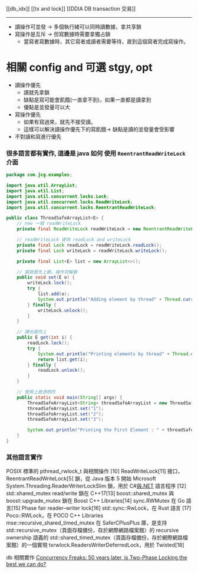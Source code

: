 [[db_idx]]
[[tx and lock]]
[[DDIA DB transaction 交易]]


---


- 讀操作可並發 → 多個執行緒可以同時讀數據，拿共享鎖
- 寫操作是互斥 → 但寫數據時需要拿獨占鎖
    - 當寫者寫數據時，其它寫者或讀者需要等待，直到這個寫者完成寫操作。


# 相關 config and 可選 stgy, opt

- 讀操作優先
	- 讀就先拿鎖
	- 缺點是寫可能會飢餓(一直拿不到)，如果一直都是讀拿到
	- 優點是並發量可以大
- 寫操作優先
	- 如果有寫過來，就先不接受讀。
	- 這樣可以解決讀操作優先下的寫飢餓→ 缺點是讀的並發量會受影響
- 不對讀和寫進行優先

### 很多語言都有實作, 這邊是 java 如何 使用 `ReentrantReadWriteLock` 介面

```java
package com.jcg.examples;

import java.util.ArrayList;
import java.util.List;
import java.util.concurrent.locks.Lock;
import java.util.concurrent.locks.ReadWriteLock;
import java.util.concurrent.locks.ReentrantReadWriteLock;

public class ThreadSafeArrayList<E> {
    // new 一個 readWriteLock
    private final ReadWriteLock readWriteLock = new ReentrantReadWriteLock();

    // readWriteLock 提供 readLock and writeLock
    private final Lock readLock = readWriteLock.readLock();
    private final Lock writeLock = readWriteLock.writeLock();

    private final List<E> list = new ArrayList<>();

    // 寫就是先上鎖，操作完解鎖
    public void set(E o) {
        writeLock.lock();
        try {
            list.add(o);
            System.out.println("Adding element by thread" + Thread.currentThread().getName());
        } finally {
            writeLock.unlock();
        }
    }

    // 讀也是同上
    public E get(int i) {
        readLock.lock();
        try {
            System.out.println("Printing elements by thread" + Thread.currentThread().getName());
            return list.get(i);
        } finally {
            readLock.unlock();
        }
    }

    // 使用上是透明的
    public static void main(String[] args) {
        ThreadSafeArrayList<String> threadSafeArrayList = new ThreadSafeArrayList<>();
        threadSafeArrayList.set("1");
        threadSafeArrayList.set("2");
        threadSafeArrayList.set("3");

        System.out.println("Printing the First Element : " + threadSafeArrayList.get(1));
    }
}
```

### 其他語言實作

POSIX 標準的 pthread_rwlock_t 與相關操作 [10]
ReadWriteLock[11] 接口，ReentrantReadWriteLock[5] 鎖，從 Java 版本 5 開始
Microsoft System.Threading.ReaderWriterLockSlim 鎖，用於 C#[與.NET](http://xn--oc1a.net/) 語言程序 [12]
std::shared_mutex read/write 鎖在 C++17[13]
boost::shared_mutex 與 boost::upgrade_mutex 鎖在 Boost C++ Libraries[14]
sync.RWMutex 在 Go 語言[15]
Phase fair reader–writer lock[16]
std::sync::RwLock，在 Rust 語言 [17]
Poco::RWLock，在 POCO C++ Libraries
mse::recursive_shared_timed_mutex 在 SaferCPlusPlus 庫，是支持 std::recursive_mutex（頁面存檔備份，存於網際網路檔案館）的 recursive ownership 語義的 std::shared_timed_mutex（頁面存檔備份，存於網際網路檔案館）的一個實現
txrwlock.ReadersWriterDeferredLock，用於 Twisted[18]

db 相關實作  [Concurrency Freaks: 50 years later, is Two-Phase Locking the best we can do?](http://concurrencyfreaks.blogspot.com/2023/09/50-years-later-is-two-phase-locking.html)